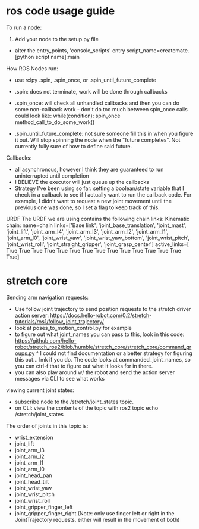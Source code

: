 # ros code usage guide

To run a node:
1. Add your node to the setup.py file
  - alter the entry_points, 'console_scripts' entry
    script_name=createmate.[python script name]:main

How ROS Nodes run:
- use rclpy .spin, .spin_once, or .spin_until_future_complete

- .spin: does not terminate, work will be done through callbacks
- .spin_once: will check all unhandled callbacks and then you can do some non-callback work
      - don't do too much between spin_once calls
      could look like:
        while(condition):
          spin_once
          method_call_to_do_some_work()

- .spin_until_future_complete: not sure someone fill this in when you figure it out. Will stop
  spinning the node when the "future completes". Not currently fully sure of how to define said future.

Callbacks:
- all asynchronous, however I think they are guaranteed to run uninterrupted until completion
- I BELIEVE the executor will just queue up the callbacks
- Strategy I've been using so far: setting a boolean/state variable that I check in a callback to see if I actually 
    want to run the callback code. For example, I didn't want to request a new joint movement until the previous one
    was done, so I set a flag to keep track of this.

URDF
The URDF we are using contains the following chain links:
    Kinematic chain: name=chain links=['Base link', 'joint_base_translation', 'joint_mast',
    'joint_lift', 'joint_arm_l4', 'joint_arm_l3', 'joint_arm_l2', 'joint_arm_l1', 'joint_arm_l0', 
    'joint_wrist_yaw', 'joint_wrist_yaw_bottom', 'joint_wrist_pitch', 'joint_wrist_roll', 'joint_straight_gripper',
    'joint_grasp_center'] active_links=[ True  True  True  True  True  True  True  True  True  True  True  True True  True  True]

# stretch core
Sending arm navigation requests:
 - Use follow joint trajectory to send position requests to the stretch driver action server: https://docs.hello-robot.com/0.2/stretch-tutorials/ros1/follow_joint_trajectory/
 - look at poses_to_motion_control.py for example
 - to figure out what joint_names you can pass to this, look in this code: https://github.com/hello-robot/stretch_ros2/blob/humble/stretch_core/stretch_core/command_groups.py
 ^ I could not find documentation or a better strategy for figuring this out... lmk if you do. The code looks at commanded_joint_names, so you can ctrl-f that to figure out what it looks for in there.
  - you can also play around w/ the robot and send the action server messages via CLI to see what works

viewing current joint states:
- subscribe node to the /stretch/joint_states topic.
- on CLI: view the contents of the topic with ros2 topic echo /stretch/joint_states

The order of joints in this topic is:
- wrist_extension
- joint_lift
- joint_arm_l3
- joint_arm_l2
- joint_arm_l1
- joint_arm_l0
- joint_head_pan
- joint_head_tilt
- joint_wrist_yaw
- joint_wrist_pitch
- joint_wrist_roll
- joint_gripper_finger_left
- joint_gripper_finger_right (Note: only use finger left or right in the JointTrajectory requests. either will result in the movement of both)
